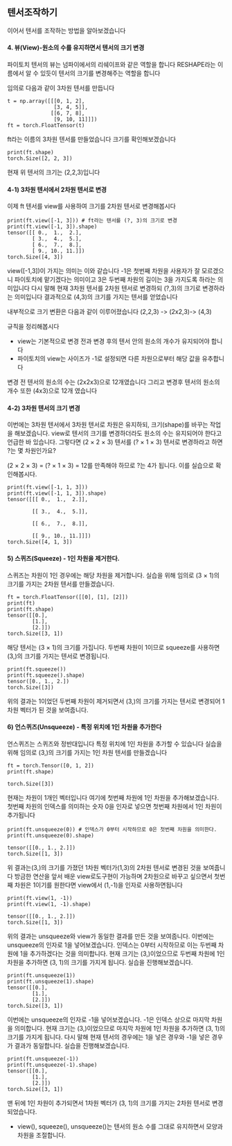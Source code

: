 ## 텐서조작하기

이어서 텐서를 조작하는 방법을 알아보겠습니다

#### 4. 뷰(View)-원소의 수를 유지하면서 텐서의 크기 변경 
파이토치 텐서의 뷰는 넘파이에서의 리쉐이프와 같은 역할을 합니다 
RESHAPE라는 이름에서 알 수 있듯이 텐서의 크기를 변경해주는 역할을 합니다

임의로 다음과 같이 3차원 텐서를 만듭니다

```
t = np.array([[[0, 1, 2],
               [3, 4, 5]],
              [[6, 7, 8],
               [9, 10, 11]]])
ft = torch.FloatTensor(t)
```

ft라는 이름의 3차원 텐서를 만들었습니다 크기를 확인해보겠습니다

```
print(ft.shape)
torch.Size([2, 2, 3])
```

현재 위 텐서의 크기는 (2,2,3)입니다

#### 4-1) 3차원 텐서에서 2차원 텐서로 변경

이제 ft 텐서를 view를 사용하여 크기를 2차원 텐서로 변경해봅시다

```
print(ft.view([-1, 3])) # ft라는 텐서를 (?, 3)의 크기로 변경
print(ft.view([-1, 3]).shape)
tensor([[ 0.,  1.,  2.],
        [ 3.,  4.,  5.],
        [ 6.,  7.,  8.],
        [ 9., 10., 11.]])
torch.Size([4, 3])
```
view([-1,3])이 가지는 의미는 이와 같습니다 -1은 첫번째 차원을 사용자가 잘 모르겠으니 파이토치에 맡기겠다는 의미이고 
3은 두번째 차원의 길이는 3을 가지도록 하라는 의미입니다 다시 말해 현재 3차원 텐서를 2차원 텐서로 변경하되 (?,3)의
크기로 변경하라는 의미입니다  결과적으로 (4,3)의 크기를 가지는 텐서를 얻었습니다

내부적으로 크기 변환은 다음과 같이 이루어졌습니다 (2,2,3) -> (2x2,3)-> (4,3)

규칙을 정리해봅시다
* view는 기본적으로 변경 전과 변경 후의 텐서 안의 원소의 개수가 유지되어야 합니다
* 파이토치의 view는 사이즈가 -1로 설정되면 다른 차원으로부터 해당 값을 유추합니다 

변경 전 텐서의 원소의 수는 (2x2x3)으로 12개였습니다 그리고 변경후 텐서의 원소의 개수 또한 (4x3)으로 12개 였습니다


#### 4-2) 3차원 텐서의 크기 변경

이번에는 3차원 텐서에서 3차원 텐서로 차원은 유지하되, 크기(shape)를 바꾸는 작업을 해보겠습니다. view로 텐서의 크기를 변경하더라도 원소의 수는 유지되어야 한다고 언급한 바 있습니다. 그렇다면 (2 × 2 × 3) 텐서를 (? × 1 × 3) 텐서로 변경하라고 하면 ?는 몇 차원인가요?

(2 × 2 × 3) = (? × 1 × 3) = 12를 만족해야 하므로 ?는 4가 됩니다. 이를 실습으로 확인해봅시다.

```
print(ft.view([-1, 1, 3]))
print(ft.view([-1, 1, 3]).shape)
tensor([[[ 0.,  1.,  2.]],

        [[ 3.,  4.,  5.]],

        [[ 6.,  7.,  8.]],

        [[ 9., 10., 11.]]])
torch.Size([4, 1, 3])
```


#### 5) 스퀴즈(Squeeze) - 1인 차원을 제거한다.
스퀴즈는 차원이 1인 경우에는 해당 차원을 제거합니다.
실습을 위해 임의로 (3 × 1)의 크기를 가지는 2차원 텐서를 만들겠습니다.

```
ft = torch.FloatTensor([[0], [1], [2]])
print(ft)
print(ft.shape)
tensor([[0.],
        [1.],
        [2.]])
torch.Size([3, 1])
```
해당 텐서는 (3 × 1)의 크기를 가집니다. 두번째 차원이 1이므로 squeeze를 사용하면 (3,)의 크기를 가지는 텐서로 변경됩니다.

```
print(ft.squeeze())
print(ft.squeeze().shape)
tensor([0., 1., 2.])
torch.Size([3])
```
위의 결과는 1이었던 두번째 차원이 제거되면서 (3,)의 크기를 가지는 텐서로 변경되어 1차원 벡터가 된 것을 보여줍니다.


#### 6) 언스퀴즈(Unsqueeze) - 특정 위치에 1인 차원을 추가한다

언스퀴즈는 스퀴즈와 정반대입니다 특정 위치에 1인 차원을 추가할 수 있습니다
실습을 위해 임의로 (3,)의 크기를 가지는 1인 차원 텐서를 만들겠습니다 

```
ft = torch.Tensor([0, 1, 2])
print(ft.shape)

torch.Size([3])
```

현재는 차원이 1개인 벡터입니다 여기에 첫번째 차원에 1인 차원을 추가해보겠습니다.
첫번째 차원의 인덱스를 의미하는 숫자 0을 인자로 넣으면 첫번째 차원에서 1인 차원이 추가됩니다

```
print(ft.unsqueeze(0)) # 인덱스가 0부터 시작하므로 0은 첫번째 차원을 의미한다.
print(ft.unsqueeze(0).shape)

tensor([[0., 1., 2.]])
torch.Size([1, 3])
```

위 결과는(3,)의 크기를 가졌던 1차원 벡터가(1,3)의 2차원 텐서로 변경된 것을 보여줍니다 방금한 연산을 앞서 배운 view로도구현이 가능하며 2차원으로 바꾸고 싶으면서 첫번째 차원은 1이기를 원한다면 view에서 (1,-1)을 인자로 사용하면됩니다

```
print(ft.view(1, -1))
print(ft.view(1, -1).shape)

tensor([[0., 1., 2.]])
torch.Size([1, 3])
```

위의 결과는 unsqueeze와 view가 동일한 결과를 만든 것을 보여줍니다. 이번에는 unsqueeze의 인자로 1을 넣어보겠습니다. 
인덱스는 0부터 시작하므로 이는 두번째 차원에 1을 추가하겠다는 것을 의미합니다. 
현재 크기는 (3,)이었으므로 두번째 차원에 1인 차원을 추가하면 (3, 1)의 크기를 가지게 됩니다. 실습을 진행해보겠습니다.

```
print(ft.unsqueeze(1))
print(ft.unsqueeze(1).shape)
tensor([[0.],
        [1.],
        [2.]])
torch.Size([3, 1])
```

이번에는 unsqueeze의 인자로 -1을 넣어보겠습니다. -1은 인덱스 상으로 마지막 차원을 의미합니다. 
현재 크기는 (3,)이었으므로 마지막 차원에 1인 차원을 추가하면 (3, 1)의 크기를 가지게 됩니다. 
다시 말해 현재 텐서의 경우에는 1을 넣은 경우와 -1을 넣은 경우가 결과가 동일합니다. 실습을 진행해보겠습니다.

```
print(ft.unsqueeze(-1))
print(ft.unsqueeze(-1).shape)
tensor([[0.],
        [1.],
        [2.]])
torch.Size([3, 1])
```

맨 뒤에 1인 차원이 추가되면서 1차원 벡터가 (3, 1)의 크기를 가지는 2차원 텐서로 변경되었습니다.

* view(), squeeze(), unsqueeze()는 텐서의 원소 수를 그대로 유지하면서 모양과 차원을 조절합니다.



